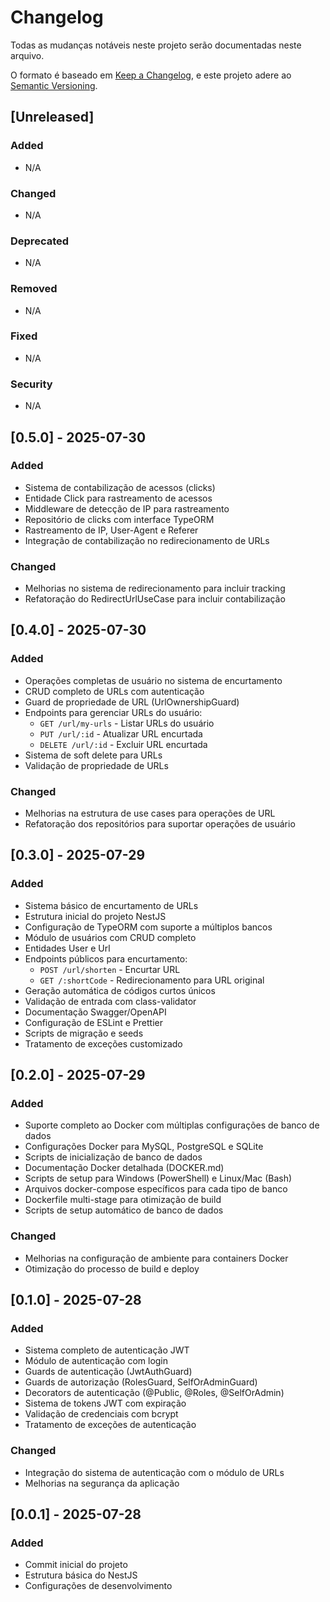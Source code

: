 # Changelog

Todas as mudanças notáveis neste projeto serão documentadas neste arquivo.

O formato é baseado em [Keep a Changelog](https://keepachangelog.com/pt-BR/1.0.0/),
e este projeto adere ao [Semantic Versioning](https://semver.org/lang/pt-BR/).

## [Unreleased]

### Added
- N/A

### Changed
- N/A

### Deprecated
- N/A

### Removed
- N/A

### Fixed
- N/A

### Security
- N/A


## [0.5.0] - 2025-07-30

### Added
- Sistema de contabilização de acessos (clicks)
- Entidade Click para rastreamento de acessos
- Middleware de detecção de IP para rastreamento
- Repositório de clicks com interface TypeORM
- Rastreamento de IP, User-Agent e Referer
- Integração de contabilização no redirecionamento de URLs

### Changed
- Melhorias no sistema de redirecionamento para incluir tracking
- Refatoração do RedirectUrlUseCase para incluir contabilização

## [0.4.0] - 2025-07-30

### Added
- Operações completas de usuário no sistema de encurtamento
- CRUD completo de URLs com autenticação
- Guard de propriedade de URL (UrlOwnershipGuard)
- Endpoints para gerenciar URLs do usuário:
  - `GET /url/my-urls` - Listar URLs do usuário
  - `PUT /url/:id` - Atualizar URL encurtada
  - `DELETE /url/:id` - Excluir URL encurtada
- Sistema de soft delete para URLs
- Validação de propriedade de URLs

### Changed
- Melhorias na estrutura de use cases para operações de URL
- Refatoração dos repositórios para suportar operações de usuário



## [0.3.0] - 2025-07-29

### Added
- Sistema básico de encurtamento de URLs
- Estrutura inicial do projeto NestJS
- Configuração de TypeORM com suporte a múltiplos bancos
- Módulo de usuários com CRUD completo
- Entidades User e Url
- Endpoints públicos para encurtamento:
  - `POST /url/shorten` - Encurtar URL
  - `GET /:shortCode` - Redirecionamento para URL original
- Geração automática de códigos curtos únicos
- Validação de entrada com class-validator
- Documentação Swagger/OpenAPI
- Configuração de ESLint e Prettier
- Scripts de migração e seeds
- Tratamento de exceções customizado


## [0.2.0] - 2025-07-29

### Added
- Suporte completo ao Docker com múltiplas configurações de banco de dados
- Configurações Docker para MySQL, PostgreSQL e SQLite
- Scripts de inicialização de banco de dados
- Documentação Docker detalhada (DOCKER.md)
- Scripts de setup para Windows (PowerShell) e Linux/Mac (Bash)
- Arquivos docker-compose específicos para cada tipo de banco
- Dockerfile multi-stage para otimização de build
- Scripts de setup automático de banco de dados

### Changed
- Melhorias na configuração de ambiente para containers Docker
- Otimização do processo de build e deploy

## [0.1.0] - 2025-07-28

### Added
- Sistema completo de autenticação JWT
- Módulo de autenticação com login
- Guards de autenticação (JwtAuthGuard)
- Guards de autorização (RolesGuard, SelfOrAdminGuard)
- Decorators de autenticação (@Public, @Roles, @SelfOrAdmin)
- Sistema de tokens JWT com expiração
- Validação de credenciais com bcrypt
- Tratamento de exceções de autenticação

### Changed
- Integração do sistema de autenticação com o módulo de URLs
- Melhorias na segurança da aplicação

## [0.0.1] - 2025-07-28

### Added
- Commit inicial do projeto
- Estrutura básica do NestJS
- Configurações de desenvolvimento 